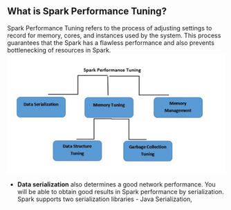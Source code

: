 ## What is Spark Performance Tuning?
Spark Performance Tuning refers to the process of adjusting settings to record for memory, cores, and instances used by the system. This process guarantees that the Spark has a flawless performance and also prevents bottlenecking of resources in Spark.
![Spark](https://github.com/gurditsingh/blog/blob/gh-pages/_screenshots/spark-tuning.jpg?raw=true)

 - **Data serialization** also determines a good network performance. You will be able to obtain good results in Spark performance by serialization. Spark supports two serialization libraries -   Java Serialization, 

<!--stackedit_data:
eyJoaXN0b3J5IjpbLTE0MTI0MzM5ODAsMTQzNzI5MTY0NSwtMj
A4ODc0NjYxMiwzOTA4Mjc2OTcsLTY0MDY4ODc2NSw0NTQwOTgy
OTAsLTEyNDU2MTkxMTQsMTYyNzg1NDAxNywtMTc5NzcwMjY0OC
wtMTY1NDMwMDM1LDc4NjM4MzQ4NSwtNzMwMzYxMzI3LC0yMDMw
NzAyOTI2LDUzODg1Mjk4NiwyNzQ1NzEyMDcsMTA4MjkwMzYwOS
wxNzAwNTk5NTUwLDE1OTc5MDY4MCwtMTc5MDkwMzI2MSwxMjcx
NjE5NzZdfQ==
-->